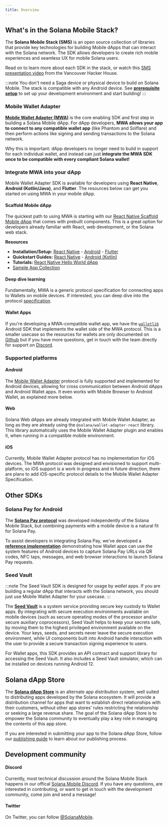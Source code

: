 ```yaml
--- 
title: Overview
---
```


## What's in the Solana Mobile Stack?

The **Solana Mobile Stack (SMS)** is an open source collection of libraries that provide key technologies for building Mobile dApps that can interact with the Solana network. 
The SDK allows developers to create rich mobile experiences and seamless UX for mobile Solana users. 

Read on to learn more about each SDK in the stack, or watch this [SMS presentation video](https://www.youtube.com/watch?v=QldXwIczBAE) from the Vancouver Hacker House.

:::note
You don't need a Saga device or physical device to build on Solana Mobile. The stack is compatible with any Android device. See [**prerequisite setup**](quickstart#prerequisite-setup) to set up your development environment and start building!
:::

### Mobile Wallet Adapter

[**Mobile Wallet Adapter (MWA)**](https://github.com/solana-mobile/mobile-wallet-adapter) is the core enabling SDK and first step in building a Solana Mobile dApp. For dApp developers, **MWA allows your app to connect to any compatible wallet app** (like Phantom and Solflare) and then perform actions like signing and sending transactions to the Solana network.

Why this is important: dApp developers no longer need to build in support for each individual wallet, and instead can just **integrate the MWA SDK once to be compatible with every compliant Solana wallet!**

### Integrate MWA into your dApp

Mobile Wallet Adapter SDK is available for developers using **React Native**, **Android (Kotlin/Java)**, and **Flutter**. The resources below can get you started on using MWA in your mobile dApp.

#### Scaffold Mobile dApp

The quickest path to using MWA is starting with our [React Native Scaffold Mobile dApp](/react-native/quickstart#clone-solana-mobile-dapp-scaffold) that comes with prebuilt components. This is a great option for developers already familiar with React, web development, or the Solana web stack.

**Resources**
- **Installation/Setup:** [React Native](/react-native/setup) - [Android](/android-native/quickstart) - [Flutter](/additional-sdks/flutter_sdk)
- **Quickstart Guides:** [React Native](/react-native/quickstart) - [Android (Kotlin)](/android-native/mwa_integration)
- **Tutorials:** [React Native Hello World dApp](react-native/hello_world_tutorial)
- [Sample App Collection](/sample-apps/sample_app_overview)

#### Deep dive learning

Fundamentally, MWA is a generic protocol specification for connecting apps to Wallets on mobile devices. If interested, you can deep dive into the protocol [specification](https://solana-mobile.github.io/mobile-wallet-adapter/spec/spec.html).

#### Wallet Apps

If you're developing a MWA-compatible wallet app, we have the [`walletlib`](https://github.com/solana-mobile/mobile-wallet-adapter/tree/main/android/walletlib) Android SDK that implements the wallet side of the MWA protocol. This is a smaller usecase so the resources for wallets are only documented on [Github](https://github.com/solana-mobile/mobile-wallet-adapter/blob/main/android/docs/integration_guide.md) but if you have more questions, get in touch with the team directly for support on [Discord](https://discord.com/invite/solanamobile).

### Supported platforms
#### Android

The [Mobile Wallet Adapter](#mobile-wallet-adapter) protocol is fully supported and implemented for Android devices, allowing for cross communication between Android dApps and Android Wallet apps. It even works with Mobile Browser to Android Wallet, as explained more below.


#### Web

Solana Web dApps are already integrated with Mobile Wallet Adapter, as long as they are already using the `@solana/wallet-adapter-react` library. This library automatically uses the Mobile Wallet Adapter plugin and enables it, when running in a compatible mobile environment. 

#### iOS

Currently, Mobile Wallet Adapter protocol has no implementation for iOS devices. The MWA protocol was designed and envisioned to support multi-platform, so iOS support is a work in progress and in future direction, there are plans to add iOS-specific protocol details to the Mobile Wallet Adapter Specification.

## Other SDKs

### Solana Pay for Android

The [**Solana Pay protocol**](https://docs.solanapay.com/) was developed independently of the Solana Mobile Stack, but combining payments with a mobile device is a natural fit for Solana Pay. 

To assist developers in integrating Solana Pay, we’ve developed a [**reference implementation**](https://github.com/solana-mobile/solana-pay-android-sample) demonstrating how Wallet apps can use the system features of Android devices to capture Solana Pay URLs via QR codes, NFC taps, messages, and web browser interactions to launch Solana Pay requests.

### Seed Vault

:::note
 The Seed Vault SDK is designed for usage by *wallet* apps. If you are building a regular dApp that interacts with the Solana network, you should just use Mobile Wallet Adapter for your usecase.
:::

The [**Seed Vault**](https://github.com/solana-mobile/seed-vault-sdk) is a system service providing secure key custody to Wallet apps. By integrating with secure execution environments available on mobile devices (such as secure operating modes of the processor and/or secure auxiliary coprocessors), Seed Vault helps to keep your secrets safe, by moving them to the highest privileged environment available on the device. Your keys, seeds, and secrets never leave the secure execution environment, while UI components built into Android handle interaction with the user to provide a secure transaction signing experience to users.

For Wallet apps, this SDK provides an API contract and support library for accessing the Seed Vault. It also includes a Seed Vault simulator, which can be installed on devices running Android 12. 

## Solana dApp Store

The [**Solana dApp Store**](https://github.com/solana-mobile/dapp-publishing#welcome-publishers) is an alternate app distribution system, well suited to distributing apps developed by the Solana ecosystem. It will provide a distribution channel for apps that want to establish direct relationships with their customers, without other app stores’ rules restricting the relationship or seeking a large revenue share. The goal of the Solana dApp Store is to empower the Solana community to eventually play a key role in managing the contents of this app store.

If you are interested in submitting your app to the Solana dApp Store, follow our [publishing guide](https://github.com/solana-mobile/dapp-publishing/blob/main/README.md#welcome-publishers) to learn about our publishing process.


## Development community

#### Discord
Currently, most technical discussion around the Solana Mobile Stack happens in our offical [Solana Mobile Discord](https://discord.gg/solanamobile).
If you have any questions, are interested in contributing, or want to get in touch with the development community, come join and send a message!

#### Twitter

On Twitter, you can follow [@SolanaMobile](https://twitter.com/solanamobile).
